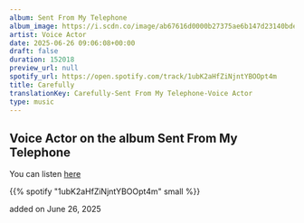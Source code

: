 ```yaml
---
album: Sent From My Telephone
album_image: https://i.scdn.co/image/ab67616d0000b27375ae6b147d23140bdee2c759
artist: Voice Actor
date: 2025-06-26 09:06:08+00:00
draft: false
duration: 152018
preview_url: null
spotify_url: https://open.spotify.com/track/1ubK2aHfZiNjntYBOOpt4m
title: Carefully
translationKey: Carefully-Sent From My Telephone-Voice Actor
type: music
---
```



## Voice Actor on the album Sent From My Telephone

You can listen [here](https://open.spotify.com/track/1ubK2aHfZiNjntYBOOpt4m)

{{% spotify "1ubK2aHfZiNjntYBOOpt4m" small %}}

added on June 26, 2025